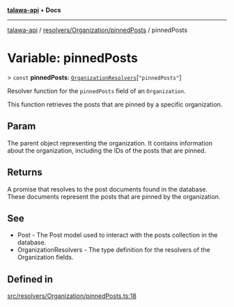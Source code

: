 [**talawa-api**](../../../../README.md) • **Docs**

***

[talawa-api](../../../../modules.md) / [resolvers/Organization/pinnedPosts](../README.md) / pinnedPosts

# Variable: pinnedPosts

\> `const` **pinnedPosts**: [`OrganizationResolvers`](../../../../types/generatedGraphQLTypes/type-aliases/OrganizationResolvers.md)\[`"pinnedPosts"`\]

Resolver function for the `pinnedPosts` field of an `Organization`.

This function retrieves the posts that are pinned by a specific organization.

## Param

The parent object representing the organization. It contains information about the organization, including the IDs of the posts that are pinned.

## Returns

A promise that resolves to the post documents found in the database. These documents represent the posts that are pinned by the organization.

## See

 - Post - The Post model used to interact with the posts collection in the database.
 - OrganizationResolvers - The type definition for the resolvers of the Organization fields.

## Defined in

[src/resolvers/Organization/pinnedPosts.ts:18](https://github.com/PalisadoesFoundation/talawa-api/blob/a6e7ac91b581c9109559657faf0f934f3eb41fe7/src/resolvers/Organization/pinnedPosts.ts#L18)
